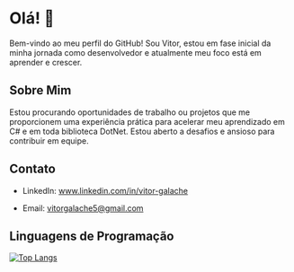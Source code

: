 # Olá! 👋

Bem-vindo ao meu perfil do GitHub! Sou Vitor, estou em fase inicial da minha jornada como desenvolvedor e atualmente meu foco está em aprender e crescer.

## Sobre Mim

Estou procurando oportunidades de trabalho ou projetos que me proporcionem uma experiência prática para acelerar meu aprendizado em C# e em toda biblioteca DotNet. 
Estou aberto a desafios e ansioso para contribuir em equipe.

## Contato

- LinkedIn: www.linkedin.com/in/vitor-galache

- Email: vitorgalache5@gmail.com

## Linguagens de Programação

[![Top Langs](https://github-readme-stats.vercel.app/api/top-langs/?username=Galachee&layout=compact)](https://github.com/anuraghazra/github-readme-stats)


